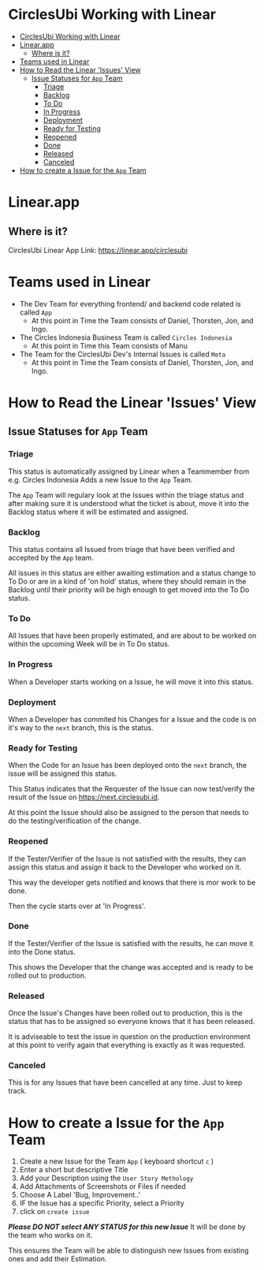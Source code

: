 # CirclesUbi Working with Linear

- [CirclesUbi Working with Linear](#circlesubi-working-with-linear)
- [Linear.app](#linearapp)
  - [Where is it?](#where-is-it)
- [Teams used in Linear](#teams-used-in-linear)
- [How to Read the Linear 'Issues' View](#how-to-read-the-linear-issues-view)
  - [Issue Statuses for `App` Team](#issue-statuses-for-app-team)
    - [Triage](#triage)
    - [Backlog](#backlog)
    - [To Do](#to-do)
    - [In Progress](#in-progress)
    - [Deployment](#deployment)
    - [Ready for Testing](#ready-for-testing)
    - [Reopened](#reopened)
    - [Done](#done)
    - [Released](#released)
    - [Canceled](#canceled)
- [How to create a Issue for the `App` Team](#how-to-create-a-issue-for-the-app-team)

# Linear.app

## Where is it?

CirclesUbi Linear App Link: https://linear.app/circlesubi

# Teams used in Linear

- The Dev Team for everything frontend/ and backend code related is called `App`
  - At this point in Time the Team consists of Daniel, Thorsten, Jon, and Ingo.
- The Circles Indonesia Business Team is called `Circles Indonesia`
  - At this point in Time this Team consists of Manu
- The Team for the CirclesUbi Dev's Internal Issues is called `Meta`
  - At this point in Time the Team consists of Daniel, Thorsten, Jon, and Ingo.

# How to Read the Linear 'Issues' View

## Issue Statuses for `App` Team

### Triage

This status is automatically assigned by Linear when a Teammember from e.g. Circles Indonesia Adds a new Issue to the `App` Team.

The `App` Team will regulary look at the Issues within the triage status and after making sure it is understood what the ticket is about, move it into the Backlog status where it will be estimated and assigned.

### Backlog

This status contains all Issued from triage that have been verified and accepted by the `App` team.

All issues in this status are either awaiting estimation and a status change to To Do or are in a kind of 'on hold' status, where they should remain in the Backlog until their priority will be high enough to get moved into the To Do status.

### To Do

All Issues that have been properly estimated, and are about to be worked on within the upcoming Week will be in To Do status.

### In Progress

When a Developer starts working on a Issue, he will move it into this status.

### Deployment

When a Developer has commited his Changes for a Issue and the code is on it's way to the `next` branch, this is the status.

### Ready for Testing

When the Code for an Issue has been deployed onto the `next` branch, the issue will be assigned this status.

This Status indicates that the Requester of the Issue can now test/verify the result of the Issue on https://next.circlesubi.id.

At this point the Issue should also be assigned to the person that needs to do the testing/verification of the change.

### Reopened

If the Tester/Verifier of the Issue is not satisfied with the results, they can assign this status and assign it back to the Developer who worked on it.

This way the developer gets notified and knows that there is mor work to be done.

Then the cycle starts over at 'In Progress'.

### Done

If the Tester/Verifier of the Issue is satisfied with the results, he can move it into the Done status.

This shows the Developer that the change was accepted and is ready to be rolled out to production.

### Released

Once the Issue's Changes have been rolled out to production, this is the status that has to be assigned so everyone knows
that it has been released.

It is adviseable to test the issue in question on the production environment at this point to verify again that everything is exactly as it was requested.

### Canceled

This is for any Issues that have been cancelled at any time. Just to keep track.

# How to create a Issue for the `App` Team

1. Create a new Issue for the Team `App` ( keyboard shortcut `c` )
2. Enter a short but descriptive Title
3. Add your Description using the `User Story Methology`
4. Add Attachments of Screenshots or Files if needed
5. Choose A Label 'Bug, Improvement..'
6. IF the Issue has a specific Priority, select a Priority
7. click on `create issue`

**_Please DO NOT select ANY STATUS for this new Issue_**
It will be done by the team who works on it.

This ensures the Team will be able to distinguish new Issues from existing ones and add their Estimation.
